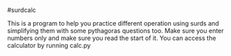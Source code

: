 #surdcalc

This is a program to help you practice different operation using surds and simplifying them with some pythagoras questions too.
Make sure you enter numbers only and make sure you read the start of it.
You can access the calculator by running calc.py

